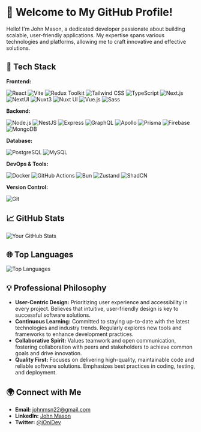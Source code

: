# 👋 Welcome to My GitHub Profile!

Hello! I'm John Mason, a dedicated developer passionate about building scalable, user-friendly applications. My expertise spans various technologies and platforms, allowing me to craft innovative and effective solutions.

## 🔧 Tech Stack

**Frontend:**

![React](https://img.shields.io/badge/React-61DAFB?style=for-the-badge&logo=react&logoColor=white&color=61DAFB&labelColor=000000)
![Vite](https://img.shields.io/badge/Vite-646CFF?style=for-the-badge&logo=vite&logoColor=white&color=646CFF&labelColor=000000)
![Redux Toolkit](https://img.shields.io/badge/Redux_Toolkit-764ABC?style=for-the-badge&logo=redux&logoColor=white&color=764ABC&labelColor=000000)
![Tailwind CSS](https://img.shields.io/badge/Tailwind_CSS-06B6D4?style=for-the-badge&logo=tailwindcss&logoColor=white&color=06B6D4&labelColor=000000)
![TypeScript](https://img.shields.io/badge/TypeScript-3178C6?style=for-the-badge&logo=typescript&logoColor=white&color=3178C6&labelColor=000000)
![Next.js](https://img.shields.io/badge/Next.js-000000?style=for-the-badge&logo=next.js&logoColor=white&color=000000&labelColor=000000)
![NextUI](https://img.shields.io/badge/NextUI-000000?style=for-the-badge&logo=nextui&logoColor=white&color=000000&labelColor=000000)
![Nuxt3](https://img.shields.io/badge/Nuxt3-00C58E?style=for-the-badge&logo=nuxt.js&logoColor=white&color=00C58E&labelColor=000000)
![Nuxt UI](https://img.shields.io/badge/Nuxt_UI-000000?style=for-the-badge&logo=nuxt.js&logoColor=white&color=000000&labelColor=000000)
![Vue.js](https://img.shields.io/badge/Vue.js-42b883?style=for-the-badge&logo=vue.js&logoColor=white&color=42b883&labelColor=000000)
![Sass](https://img.shields.io/badge/Sass-CC6699?style=for-the-badge&logo=sass&logoColor=white&color=CC6699&labelColor=000000)

**Backend:**

![Node.js](https://img.shields.io/badge/Node.js-339933?style=for-the-badge&logo=node.js&logoColor=white&color=339933&labelColor=000000)
![NestJS](https://img.shields.io/badge/NestJS-E0234E?style=for-the-badge&logo=nestjs&logoColor=white&color=E0234E&labelColor=000000)
![Express](https://img.shields.io/badge/Express-000000?style=for-the-badge&logo=express&logoColor=white&color=000000&labelColor=000000)
![GraphQL](https://img.shields.io/badge/GraphQL-E10098?style=for-the-badge&logo=graphql&logoColor=white&color=E10098&labelColor=000000)
![Apollo](https://img.shields.io/badge/Apollo-311C87?style=for-the-badge&logo=apollo&logoColor=white&color=311C87&labelColor=000000)
![Prisma](https://img.shields.io/badge/Prisma-2D3748?style=for-the-badge&logo=prisma&logoColor=white&color=2D3748&labelColor=000000)
![Firebase](https://img.shields.io/badge/Firebase-FFCA28?style=for-the-badge&logo=firebase&logoColor=white&color=FFCA28&labelColor=000000)
![MongoDB](https://img.shields.io/badge/MongoDB-47A248?style=for-the-badge&logo=mongodb&logoColor=white&color=47A248&labelColor=000000)

**Database:**

![PostgreSQL](https://img.shields.io/badge/PostgreSQL-4169E1?style=for-the-badge&logo=postgresql&logoColor=white&color=4169E1&labelColor=000000)
![MySQL](https://img.shields.io/badge/MySQL-4479A1?style=for-the-badge&logo=mysql&logoColor=white&color=4479A1&labelColor=000000)

**DevOps & Tools:**

![Docker](https://img.shields.io/badge/Docker-2496ED?style=for-the-badge&logo=docker&logoColor=white&color=2496ED&labelColor=000000)
![GitHub Actions](https://img.shields.io/badge/GitHub_Actions-2088FF?style=for-the-badge&logo=github-actions&logoColor=white&color=2088FF&labelColor=000000)
![Bun](https://img.shields.io/badge/Bun-000000?style=for-the-badge&logo=bun&logoColor=white&color=000000&labelColor=000000)
![Zustand](https://img.shields.io/badge/Zustand-007FFF?style=for-the-badge&logo=zustand&logoColor=white&color=007FFF&labelColor=000000)
![ShadCN](https://img.shields.io/badge/ShadCN-FF4081?style=for-the-badge&logo=shadcn&logoColor=white&color=FF4081&labelColor=000000)

**Version Control:**

![Git](https://img.shields.io/badge/Git-F05032?style=for-the-badge&logo=git&logoColor=white&color=F05032&labelColor=000000)


## 📈 GitHub Stats

![Your GitHub Stats](https://github-readme-stats.vercel.app/api?username=simkidd&show_icons=true&theme=dracula)

## 🌐 Top Languages

![Top Languages](https://github-readme-stats.vercel.app/api/top-langs/?username=simkidd&layout=compact&theme=dracula)

## 💡 Professional Philosophy

- **User-Centric Design:** Prioritizing user experience and accessibility in every project. Believes that intuitive, user-friendly design is key to successful software solutions.
- **Continuous Learning:** Committed to staying up-to-date with the latest technologies and industry trends. Regularly explores new tools and frameworks to enhance development practices.
- **Collaborative Spirit:** Values teamwork and open communication, fostering collaboration with peers and stakeholders to achieve common goals and drive innovation.
- **Quality First:** Focuses on delivering high-quality, maintainable code and reliable software solutions. Emphasizes best practices in coding, testing, and deployment.


## 🌍 Connect with Me

- **Email:** [johnmsn22@gmail.com](mailto:johnmsn22@gmail.com)
- **LinkedIn:** [John Mason](https://www.linkedin.com/in/mason10396)
- **Twitter:** [@iOniDev](https://twitter.com/iOniDev)

